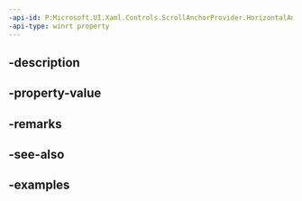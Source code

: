 ```yaml
---
-api-id: P:Microsoft.UI.Xaml.Controls.ScrollAnchorProvider.HorizontalAnchorRatio
-api-type: winrt property
---
```


## -description

## -property-value

## -remarks

## -see-also

## -examples

